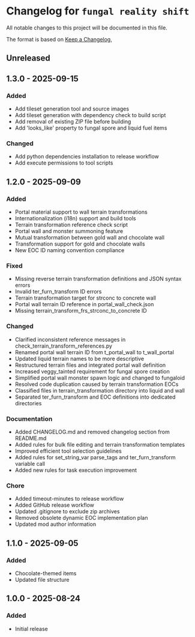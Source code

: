 # Changelog for `fungal reality shift`

All notable changes to this project will be documented in this file.

The format is based on [Keep a Changelog](https://keepachangelog.com/en/1.0.0/),

## Unreleased

## 1.3.0 - 2025-09-15

### Added
- Add tileset generation tool and source images
- Add tileset generation with dependency check to build script
- Add removal of existing ZIP file before building
- Add 'looks_like' property to fungal spore and liquid fuel items

### Changed
- Add python dependencies installation to release workflow
- Add execute permissions to tool scripts

## 1.2.0 - 2025-09-09

### Added
- Portal material support to wall terrain transformations
- Internationalization (i18n) support and build tools
- Terrain transformation reference check script
- Portal wall and monster summoning feature
- Mutual transformation between gold wall and chocolate wall
- Transformation support for gold and chocolate walls
- New EOC ID naming convention compliance

### Fixed
- Missing reverse terrain transformation definitions and JSON syntax errors
- Invalid ter_furn_transform ID errors
- Terrain transformation target for strconc to concrete wall
- Portal wall terrain ID reference in portal_wall_check.json
- Missing terrain_transform_frs_strconc_to_concrete ID

### Changed
- Clarified inconsistent reference messages in check_terrain_transform_references.py
- Renamed portal wall terrain ID from t_portal_wall to t_wall_portal
- Updated liquid terrain names to be more descriptive
- Restructured terrain files and integrated portal wall definition
- Increased veggy_tainted requirement for fungal spore creation
- Simplified portal wall monster spawn logic and changed to fungaloid
- Resolved code duplication caused by terrain transformation EOCs
- Classified files in terrain_transformation directory into liquid and wall
- Separated ter_furn_transform and EOC definitions into dedicated directories

### Documentation
- Added CHANGELOG.md and removed changelog section from README.md
- Added rules for bulk file editing and terrain transformation templates
- Improved efficient tool selection guidelines
- Added rules for set_string_var parse_tags and ter_furn_transform variable call
- Added new rules for task execution improvement

### Chore
- Added timeout-minutes to release workflow
- Added GitHub release workflow
- Updated .gitignore to exclude zip archives
- Removed obsolete dynamic EOC implementation plan
- Updated mod author information

## 1.1.0 - 2025-09-05

### Added
- Chocolate-themed items
- Updated file structure

## 1.0.0 - 2025-08-24

### Added
- Initial release